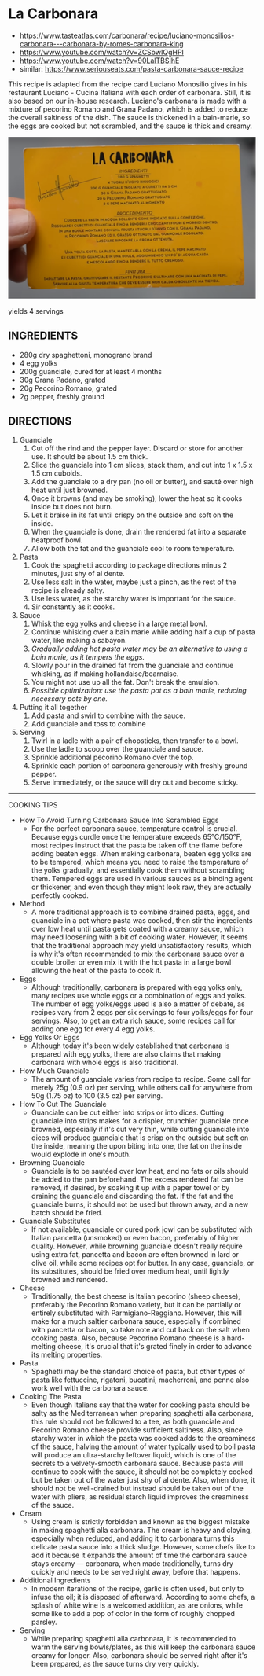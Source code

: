 # La Carbonara

* https://www.tasteatlas.com/carbonara/recipe/luciano-monosilios-carbonara---carbonara-by-romes-carbonara-king
* https://www.youtube.com/watch?v=ZCSowIQgHPI
* https://www.youtube.com/watch?v=90LalTBSIhE
* similar: https://www.seriouseats.com/pasta-carbonara-sauce-recipe

This recipe is adapted from the recipe card Luciano Monosilio gives in his restaurant Luciano - Cucina Italiana with
each order of carbonara. Still, it is also based on our in-house research. Luciano's carbonara is made with a mixture of
pecorino Romano and Grana Padano, which is added to reduce the overall saltiness of the dish. The sauce is thickened in
a bain-marie, so the eggs are cooked but not scrambled, and the sauce is thick and creamy.

![la-carbonara-luciano-monosilo-card](carbonara-luciano-monosilo-card.png)

yields 4 servings

## INGREDIENTS

* 280g dry spaghettoni, monograno brand
* 4 egg yolks
* 200g guanciale, cured for at least 4 months
* 30g Grana Padano, grated
* 20g Pecorino Romano, grated
* 2g pepper, freshly ground

## DIRECTIONS

1. Guanciale
    1. Cut off the rind and the pepper layer. Discard or store for another use. It should be about 1.5 cm thick.
    2. Slice the guanciale into 1 cm slices, stack them, and cut into 1 x 1.5 x 1.5 cm cuboids.
    3. Add the guanciale to a dry pan (no oil or butter), and sauté over high heat until just browned.
    4. Once it browns (and may be smoking), lower the heat so it cooks inside but does not burn.
    5. Let it braise in its fat until crispy on the outside and soft on the inside.
    6. When the guanciale is done, drain the rendered fat into a separate heatproof bowl.
    7. Allow both the fat and the guanciale cool to room temperature.
2. Pasta
    1. Cook the spaghetti according to package directions minus 2 minutes, just shy of al dente.
    2. Use less salt in the water, maybe just a pinch, as the rest of the recipe is already salty.
    3. Use less water, as the starchy water is important for the sauce.
    4. Sir constantly as it cooks.
3. Sauce
    1. Whisk the egg yolks and cheese in a large metal bowl.
    2. Continue whisking over a bain marie while adding half a cup of pasta water, like making a sabayon.
    3. *Gradually adding hot pasta water may be an alternative to using a bain marie, as it tempers the eggs.*
    4. Slowly pour in the drained fat from the guanciale and continue whisking, as if making hollandaise/bearnaise.
    5. You might not use up all the fat. Don't break the emulsion.
    6. *Possible optimization: use the pasta pot as a bain marie, reducing necessary pots by one.*
4. Putting it all together
    1. Add pasta and swirl to combine with the sauce.
    2. Add guanciale and toss to combine
5. Serving
    1. Twirl in a ladle with a pair of chopsticks, then transfer to a bowl.
    2. Use the ladle to scoop over the guanciale and sauce.
    3. Sprinkle additional pecorino Romano over the top.
    4. Sprinkle each portion of carbonara generously with freshly ground pepper.
    5. Serve immediately, or the sauce will dry out and become sticky.

---

COOKING TIPS

* How To Avoid Turning Carbonara Sauce Into Scrambled Eggs
    * For the perfect carbonara sauce, temperature control is crucial. Because eggs curdle once the temperature exceeds
      65°C/150°F, most recipes instruct that the pasta be taken off the flame before adding beaten eggs. When making
      carbonara, beaten egg yolks are to be tempered, which means you need to raise the temperature of the yolks
      gradually, and essentially cook them without scrambling them. Tempered eggs are used in various sauces as a
      binding agent or thickener, and even though they might look raw, they are actually perfectly cooked.
* Method
    * A more traditional approach is to combine drained pasta, eggs, and guanciale in a pot where pasta was cooked, then
      stir the ingredients over low heat until pasta gets coated with a creamy sauce, which may need loosening with a
      bit of cooking water. However, it seems that the traditional approach may yield unsatisfactory results, which is
      why it's often recommended to mix the carbonara sauce over a double broiler or even mix it with the hot pasta in a
      large bowl allowing the heat of the pasta to cook it.
* Eggs
    * Although traditionally, carbonara is prepared with egg yolks only, many recipes use whole eggs or a combination of
      eggs and yolks. The number of egg yolks/eggs used is also a matter of debate, as recipes vary from 2 eggs per six
      servings to four yolks/eggs for four servings. Also, to get an extra rich sauce, some recipes call for adding one
      egg for every 4 egg yolks.
* Egg Yolks Or Eggs
    * Although today it's been widely established that carbonara is prepared with egg yolks, there are also claims that
      making carbonara with whole eggs is also traditional.
* How Much Guanciale
    * The amount of guanciale varies from recipe to recipe. Some call for merely 25g (0.9 oz) per serving, while others
      call for anywhere from 50g (1.75 oz) to 100 (3.5 oz) per serving.
* How To Cut The Guanciale
    * Guanciale can be cut either into strips or into dices. Cutting guanciale into strips makes for a crispier,
      crunchier guanciale once browned, especially if it's cut very thin, while cutting guanciale into dices will
      produce guanciale that is crisp on the outside but soft on the inside, meaning the upon biting into one, the fat
      on the inside would explode in one's mouth.
* Browning Guanciale
    * Guanciale is to be sautéed over low heat, and no fats or oils should be added to the pan beforehand. The excess
      rendered fat can be removed, if desired, by soaking it up with a paper towel or by draining the guanciale and
      discarding the fat. If the fat and the guanciale burns, it should not be used but thrown away, and a new batch
      should be fried.
* Guanciale Substitutes
    * If not available, guanciale or cured pork jowl can be substituted with Italian pancetta (unsmoked) or even bacon,
      preferably of higher quality. However, while browning guanciale doesn't really require using extra fat, pancetta
      and bacon are often browned in lard or olive oil, while some recipes opt for butter. In any case, guanciale, or
      its substitutes, should be fried over medium heat, until lightly browned and rendered.
* Cheese
    * Traditionally, the best cheese is Italian pecorino (sheep cheese), preferably the Pecorino Romano variety, but it
      can be partially or entirely substituted with Parmigiano-Reggiano. However, this will make for a much saltier
      carbonara sauce, especially if combined with pancetta or bacon, so take note and cut back on the salt when cooking
      pasta. Also, because Pecorino Romano cheese is a hard-melting cheese, it's crucial that it's grated finely in
      order to advance its melting properties.
* Pasta
    * Spaghetti may be the standard choice of pasta, but other types of pasta like fettuccine, rigatoni, bucatini,
      macherroni, and penne also work well with the carbonara sauce.
* Cooking The Pasta
    * Even though Italians say that the water for cooking pasta should be salty as the Mediterranean when preparing
      spaghetti alla carbonara, this rule should not be followed to a tee, as both guanciale and Pecorino Romano cheese
      provide sufficient saltiness. Also, since starchy water in which the pasta was cooked adds to the creaminess of
      the sauce, halving the amount of water typically used to boil pasta will produce an ultra-starchy leftover liquid,
      which is one of the secrets to a velvety-smooth carbonara sauce. Because pasta will continue to cook with the
      sauce, it should not be completely cooked but be taken out of the water just shy of al dente. Also, when done, it
      should not be well-drained but instead should be taken out of the water with pliers, as residual starch liquid
      improves the creaminess of the sauce.
* Cream
    * Using cream is strictly forbidden and known as the biggest mistake in making spaghetti alla carbonara. The cream
      is heavy and cloying, especially when reduced, and adding it to carbonara turns this delicate pasta sauce into a
      thick sludge. However, some chefs like to add it because it expands the amount of time the carbonara sauce stays
      creamy — carbonara, when made traditionally, turns dry quickly and needs to be served right away, before that
      happens.
* Additional Ingredients
    * In modern iterations of the recipe, garlic is often used, but only to infuse the oil; it is disposed of afterward.
      According to some chefs, a splash of white wine is a welcomed addition, as are onions, while some like to add a
      pop of color in the form of roughly chopped parsley.
* Serving
    * While preparing spaghetti alla carbonara, it is recommended to warm the serving bowls/plates, as this will keep
      the carbonara sauce creamy for longer. Also, carbonara should be served right after it's been prepared, as the
      sauce turns dry very quickly.